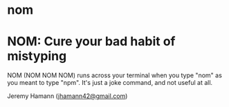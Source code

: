 # nom

NOM: Cure your bad habit of mistyping
=======================================

NOM (NOM NOM NOM) runs across your terminal when you type "nom" as
you meant to type "npm". It's just a joke command, and not useful at
all.

Jeremy Hamann (jhamann42@gmail.com)
